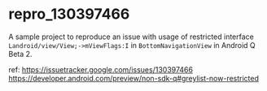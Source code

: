 # repro_130397466

A sample project to reproduce an issue with usage of restricted interface `Landroid/view/View;->mViewFlags:I` in `BottomNavigationView` in Android Q Beta 2.

ref:
https://issuetracker.google.com/issues/130397466
https://developer.android.com/preview/non-sdk-q#greylist-now-restricted
